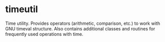 timeutil
========

Time utility. Provides operators (arithmetic, comparison, etc.) to work with GNU timeval structure. Also contains additional classes and routines for frequently used operations with time.
